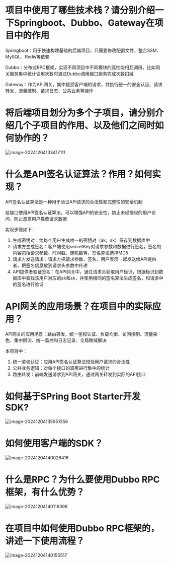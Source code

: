 # 项目中使用了哪些技术栈？请分别介绍一下Springboot、Dubbo、Gateway在项目中的作用

Springboot：用于快速构建基础的后端项目，只需要修改配置文件，整合SSM、MySQL、Redis等依赖

Dubbo：分布式RPC框架，实现不同项目中不同模块的高性能相互调用，比如网关服务集中统计调用次数时通过Dubbo调用接口服务完成次数扣减

Gateway：作为API网关，集中接受客户端的请求，并执行统一的安全认证、请求转发、流量控制、请求日志、公共业务等操作



# 将后端项目划分为多个子项目，请分别介绍几个子项目的作用、以及他们之间时如何协作的？

![image-20241204133417111](https://pj-typora.oss-cn-shanghai.aliyuncs.com/image-20241204133417111.png)

# 什么是API签名认证算法？作用？如何实现？

API签名认证算法是一种用于验证API请求的合法性和完整性的安全机制

给接口使用API签名认证算法，可以增强API的安全性，防止未经授权的用户访问、防止恶意用户篡改请求数据

实现步骤如下：

1. 生成密钥对：给每个用户生成唯一的密钥对（ak，sk）保存到数据库中
2. 请求方生成签名：客户端使用secretKey对请求参数和数据进行签名，签名的内容包括请求参数、时间戳、随机数等，签名算法选择MD5
3. 请求方发送请求：请求方把请求参数、签名、用户表示一起发送给API提供者，把签名信息放到请求头参数中传递
4. API提供者验证签名：在API网关中，通过请求头获取用户标识，根据标识到数据库中查找该用户对应的ak和sk，并使用相同的签名算法生成签名，和请求中的签名进行验证



# API网关的应用场景？在项目中的实际应用？

APi网关的应用场景：路由转发、统一鉴权认证、负载均衡、访问控制、流量染色、集中限流、统一监控和日志记录、全局跨域解决

本项目中：

1. 统一鉴权认证：应用API签名认证算法校验用户请求的合法性
2. 公共业务逻辑：对每个接口的调用进行集中的统计
3. 路由转发：前端发送请求到API网关，通过网关转发到实际的API接口



# 如何基于SPring Boot Starter开发SDK?

![image-20241204135951356](https://pj-typora.oss-cn-shanghai.aliyuncs.com/image-20241204135951356.png)

# 如何使用客户端的SDK？

![image-20241204140026416](https://pj-typora.oss-cn-shanghai.aliyuncs.com/image-20241204140026416.png)

# 什么是RPC？为什么要使用Dubbo RPC框架，有什么优势？

![image-20241204140116396](https://pj-typora.oss-cn-shanghai.aliyuncs.com/image-20241204140116396.png)

# 在项目中如何使用Dubbo RPC框架的，讲述一下使用流程？

![image-20241204140155517](https://pj-typora.oss-cn-shanghai.aliyuncs.com/image-20241204140155517.png)